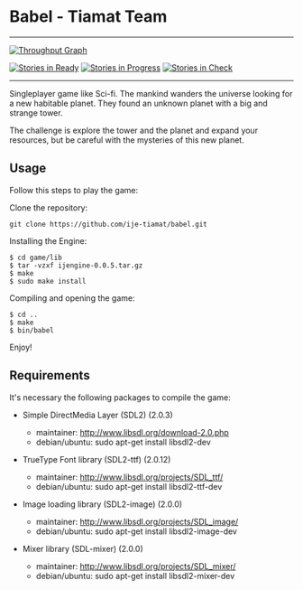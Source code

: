 # Babel - Tiamat Team

---

[![Throughput Graph](https://graphs.waffle.io/ije-tiamat/babel/throughput.svg)](https://waffle.io/ije-tiamat/babel/metrics)

[![Stories in Ready](https://badge.waffle.io/ije-tiamat/babel.png?label=ready&title=Ready)](http://waffle.io/ije-tiamat/babel)
[![Stories in Progress](https://badge.waffle.io/ije-tiamat/babel.png?label=in%20progress&title=In%20Progress)](http://waffle.io/ije-tiamat/babel) 
[![Stories in Check](https://badge.waffle.io/ije-tiamat/babel.png?label=check&title=Check)](http://waffle.io/ije-tiamat/babel)

---

Singleplayer game like Sci-fi. The mankind wanders the universe looking for a new habitable planet. They found an unknown planet with a big and strange tower.

The challenge is explore the tower and the planet and expand your resources, but be careful with the mysteries of this new planet.

Usage
------------
Follow this steps to play the game:

Clone the repository:
```
git clone https://github.com/ije-tiamat/babel.git
```

Installing the Engine:
```
$ cd game/lib
$ tar -vzxf ijengine-0.0.5.tar.gz
$ make
$ sudo make install
```

Compiling and opening the game:
```
$ cd ..
$ make
$ bin/babel
```

Enjoy!

Requirements
------------
It's necessary the following packages to compile the game:

- Simple DirectMedia Layer (SDL2) (2.0.3)
    * maintainer: http://www.libsdl.org/download-2.0.php
    * debian/ubuntu: sudo apt-get install libsdl2-dev

- TrueType Font library (SDL2-ttf) (2.0.12)
    * maintainer: http://www.libsdl.org/projects/SDL_ttf/
    * debian/ubuntu: sudo apt-get install libsdl2-ttf-dev

- Image loading library (SDL2-image) (2.0.0)
    * maintainer: http://www.libsdl.org/projects/SDL_image/
    * debian/ubuntu: sudo apt-get install libsdl2-image-dev

- Mixer library (SDL-mixer) (2.0.0)
    * maintainer: http://www.libsdl.org/projects/SDL_mixer/
    * debian/ubuntu: sudo apt-get install libsdl2-mixer-dev
